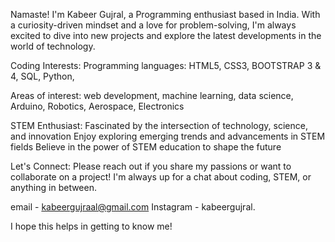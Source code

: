 Namaste! I'm Kabeer Gujral, a Programming enthusiast based in India. With a curiosity-driven mindset and a love for problem-solving, I'm always excited to dive into new projects and explore the latest developments in the world of technology.

Coding Interests:
Programming languages: HTML5, CSS3, BOOTSTRAP 3 & 4, SQL, Python, 

Areas of interest: web development, machine learning, data science, Arduino, Robotics, Aerospace, Electronics

STEM Enthusiast:
Fascinated by the intersection of technology, science, and innovation
Enjoy exploring emerging trends and advancements in STEM fields
Believe in the power of STEM education to shape the future

Let's Connect:
Please reach out if you share my passions or want to collaborate on a project! I'm always up for a chat about coding, STEM, or anything in between.

email - kabeergujraal@gmail.com
Instagram - kabeergujral.

I hope this helps in getting to know me!
